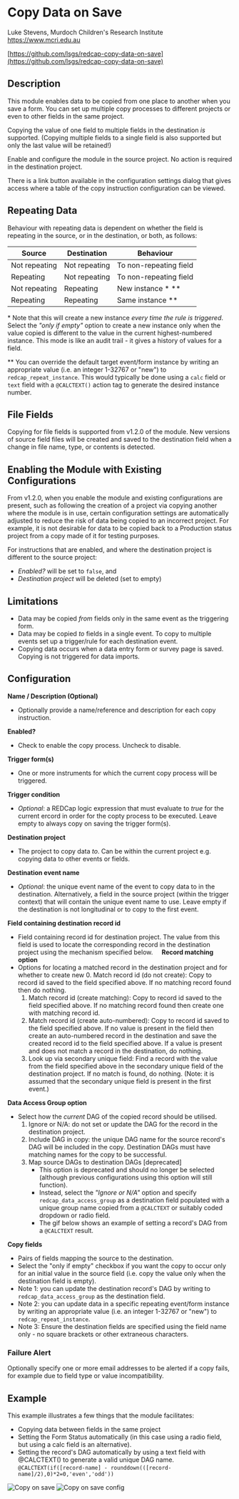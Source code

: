 # Copy Data on Save

Luke Stevens, Murdoch Children's Research Institute https://www.mcri.edu.au

[https://github.com/lsgs/redcap-copy-data-on-save](https://github.com/lsgs/redcap-copy-data-on-save)

## Description

This module enables data to be copied from one place to another when you save a form. You can set up multiple copy processes to different projects or even to other fields in the same project.

Copying the value of one field to multiple fields in the destination *is* supported. (Copying multiple fields to a single field is also supported but only the last value will be retained!)

Enable and configure the module in the source project. No action is required in the destination project.

There is a link button available in the configuration settings dialog that gives access where a table of the copy instruction configuration can be viewed.

## Repeating Data

Behaviour with repeating data is dependent on whether the field is repeating in the source, or in the destination, or both, as follows:

| Source        | Destination   | Behaviour              
| ------------- | ------------- | ---------------------- 
| Not repeating | Not repeating | To non-repeating field 
| Repeating     | Not repeating | To non-repeating field 
| Not repeating | Repeating     | New instance \* \*\*
| Repeating     | Repeating     | Same instance \*\*

\* Note that this will create a new instance *every time the rule is triggered*. Select the _"only if empty"_ option to create a new instance only when the value copied is different to the value in the current highest-numbered instance. This mode is like an audit trail - it gives a history of values for a field. 

\*\* You can override the default target event/form instance by writing an appropriate value (i.e. an integer 1-32767 or "new") to `redcap_repeat_instance`. This would typically be done using a `calc` field or `text` field with a `@CALCTEXT()` action tag to generate the desired instance number.

## File Fields

Copying for file fields is supported from v1.2.0 of the module. New versions of source field files will be created and saved to the destination field when a change in file name, type, or contents is detected.

## Enabling the Module with Existing Configurations

From v1.2.0, when you enable the module and existing configurations are present, such as following the creation of a project via copying another where the module is in use, certain configuration settings are automatically adjusted to reduce the risk of data being copied to an incorrect project. For example, it is not desirable for data to be copied back to a Production status project from a copy made of it for testing purposes.

For instructions that are enabled, and where the destination project is different to the source project: 
* *Enabled?* will be set to `false`, and
* *Destination project* will be deleted (set to empty)

## Limitations

* Data may be copied *from* fields only in the same event as the triggering form.
* Data may be copied *to* fields in a single event. To copy to multiple events set up a trigger/rule for each destination event.
* Copying data occurs when a data entry form or survey page is saved. Copying is not triggered for data imports.

## Configuration

**Name / Description (Optional)**
* Optionally provide a name/reference and description for each copy instruction.

**Enabled?**
* Check to enable the copy process. Uncheck to disable.

**Trigger form(s)**
* One or more instruments for which the current copy process will be triggered.

**Trigger condition**
* *Optional*: a REDCap logic expression that must evaluate to *true* for the current ercord in order for the copty process to be executed. Leave empty to always copy on saving the trigger form(s).
	
**Destination project**
* The project to copy data *to*. Can be within the current project e.g. copying data to other events or fields.
	
**Destination event name**
* *Optional*: the unique event name of the event to copy data to in the destination. Alternatively, a field in the source project (within the trigger context) that will contain the unique event name to use. Leave empty if the destination is not longitudinal or to copy to the first event.

**Field containing destination record id**
* Field containing record id for destination project. The value from this field is used to locate the corresponding record in the destination project using the mechanism specified below.
    
**Record matching option**
* Options for locating a matched record in the destination project and for whether to create new 
    0. Match record id (do not create): Copy to record id saved to the field specified above. If no matching record found then do nothing.
    1. Match record id (create matching): Copy to record id saved to the field specified above. If no matching record found then create one with matching record id.
    2. Match record id (create auto-numbered): Copy to record id saved to the field specified above. If no value is present in the field then create an auto-numbered record in the destination and save the created record id to the field specified above. If a value is present and does not match a record in the destination, do nothing.
    3. Look up via secondary unique field: Find a record with the value from the field specified above in the secondary unique field of the destination project. If no match is found, do nothing. (Note: it is assumed that the secondary unique field is present in the first event.)

**Data Access Group option**
* Select how the *current* DAG of the copied record should be utilised.
    1. Ignore or N/A: do not set or update the DAG for the record in the destination project.
    2. Include DAG in copy: the unique DAG name for the source record's DAG will be included in the copy. Destination DAGs must have matching names for the copy to be successful.
    3. Map source DAGs to destination DAGs [deprecated]
        * This option is deprecated and should no longer be selected (although previous configurations using this option will still function).
        * Instead, select the *"Ignore or N/A"* option and specify `redcap_data_access_group` as a destination field populated with a unique group name copied from a `@CALCTEXT` or suitably coded dropdown or radio field.
        * The gif below shows an example of setting a record's DAG from a `@CALCTEXT` result.

**Copy fields**
* Pairs of fields mapping the source to the destination.
* Select the "only if empty" checkbox if you want the copy to occur only for an initial value in the source field (i.e. copy the value only when the destination field is empty).
* Note 1: you can update the destination record's DAG by writing to `redcap_data_access_group` as the destination field. 
* Note 2: you can update data in a specific repeating event/form instance by writing an appropriate value (i.e. an integer 1-32767 or "new") to `redcap_repeat_instance`. 
* Note 3: Ensure the destination fields are specified using the field name only - no square brackets or other extraneous characters.

### Failure Alert

Optionally specify one or more email addresses to be alerted if a copy fails, for example due to field type or value incompatibility.

## Example

This example illustrates a few things that the module facilitates:
* Copying data between fields in the same project
* Setting the Form Status automatically (in this case using a radio field, but using a calc field is an alternative).
* Setting the record's DAG automatically by using a text field with @CALCTEXT() to generate a valid unique DAG name.
`@CALCTEXT(if([record-name] - rounddown(([record-name]/2),0)*2=0,'even','odd'))`

![Copy on save](./set_status_set_dag.gif) 
![Copy on save config](./set_status_set_dag_config.png)